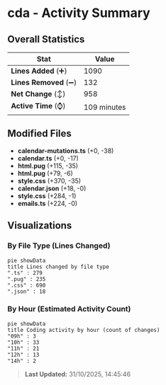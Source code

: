 # cda - Activity Summary 

## Overall Statistics

| Stat                   | Value                                                             |
| ---------------------- | ----------------------------------------------------------------- |
| **Lines Added** (➕)   | 1090                                          |
| **Lines Removed** (➖) | 132                                        |
| **Net Change** (↕)    | 958                |
| **Active Time** (⌚)   | 109 minutes |


## Modified Files
- **calendar-mutations.ts** (+0, -38)
- **calendar.ts** (+0, -17)
- **html.pug** (+115, -35)
- **html.pug** (+79, -6)
- **style.css** (+370, -35)
- **calendar.json** (+18, -0)
- **style.css** (+284, -1)
- **emails.ts** (+224, -0)

## Visualizations

### By File Type (Lines Changed)

```mermaid
pie showData
title Lines changed by file type
".ts" : 279
".pug" : 235
".css" : 690
".json" : 18
```

### By Hour (Estimated Activity Count)

```mermaid
pie showData
title Coding activity by hour (count of changes)
"09h" : 3
"10h" : 33
"11h" : 21
"12h" : 13
"14h" : 2
```


> **Last Updated:** 31/10/2025, 14:45:46
